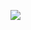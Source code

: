 ![](https://automationghana.com/wp-content/uploads/2024/08/Overfill-prevention-banner-1024x576.jpg)

